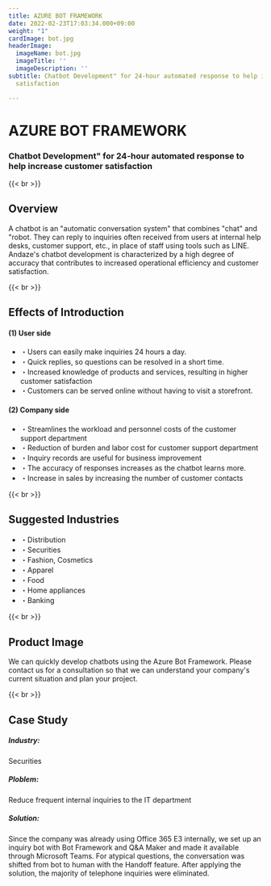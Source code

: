 ```yaml
---
title: AZURE BOT FRAMEWORK
date: 2022-02-23T17:03:34.000+09:00
weight: "1"
cardImage: bot.jpg
headerImage:
  imageName: bot.jpg
  imageTitle: ''
  imageDescription: ''
subtitle: Chatbot Development" for 24-hour automated response to help increase customer
  satisfaction

---
```

# AZURE BOT FRAMEWORK

### Chatbot Development" for 24-hour automated response to help increase customer satisfaction

{{< br >}}

## Overview

A chatbot is an "automatic conversation system" that combines "chat" and "robot. They can reply to inquiries often received from users at internal help desks, customer support, etc., in place of staff using tools such as LINE. Andaze's chatbot development is characterized by a high degree of accuracy that contributes to increased operational efficiency and customer satisfaction.

{{< br >}}

## Effects of Introduction

#### (1) User side

* ・Users can easily make inquiries 24 hours a day.
* ・Quick replies, so questions can be resolved in a short time.
* ・Increased knowledge of products and services, resulting in higher customer satisfaction
* ・Customers can be served online without having to visit a storefront.

#### (2) Company side

* ・Streamlines the workload and personnel costs of the customer support department
* ・Reduction of burden and labor cost for customer support department
* ・Inquiry records are useful for business improvement
* ・The accuracy of responses increases as the chatbot learns more.
* ・Increase in sales by increasing the number of customer contacts

{{< br >}}

## Suggested Industries

* ・Distribution
* ・Securities
* ・Fashion, Cosmetics
* ・Apparel
* ・Food
* ・Home appliances
* ・Banking

{{< br >}}

## Product Image

We can quickly develop chatbots using the Azure Bot Framework. Please contact us for a consultation so that we can understand your company's current situation and plan your project.

{{< br >}}

## Case Study

##### **Industry**:

Securities

##### **Ploblem**:

Reduce frequent internal inquiries to the IT department

##### **Solution**:

Since the company was already using Office 365 E3 internally, we set up an inquiry bot with Bot Framework and Q&A Maker and made it available through Microsoft Teams. For atypical questions, the conversation was shifted from bot to human with the Handoff feature. After applying the solution, the majority of telephone inquiries were eliminated.